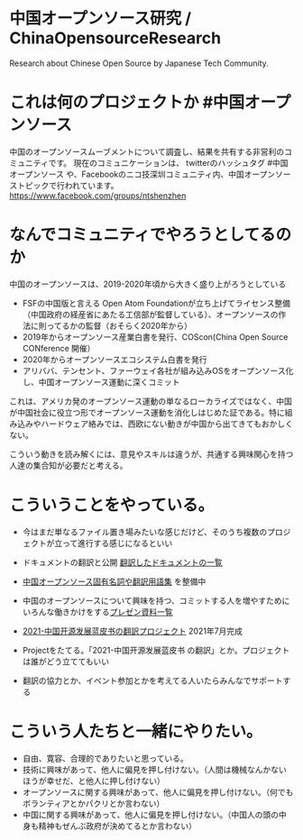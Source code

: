 # 中国オープンソース研究 / ChinaOpensourceResearch
Research about Chinese Open Source by Japanese Tech Community.

# これは何のプロジェクトか #中国オープンソース
中国のオープンソースムーブメントについて調査し、結果を共有する非営利のコミュニティです。
現在のコミュニケーションは、 twitterのハッシュタグ #中国オープンソース や、Facebookのニコ技深圳コミュニティ内、中国オープンソーストピックで行われています。
https://www.facebook.com/groups/ntshenzhen

# なんでコミュニティでやろうとしてるのか
中国のオープンソースは、2019-2020年頃から大きく盛り上がろうとしている
- FSFの中国版と言える Open Atom Foundationが立ち上げてライセンス整備（中国政府の経産省にあたる工信部が監督している）、オープンソースの作法に則ってるかの監督（おそらく2020年から）
- 2019年からオープンソース産業白書を発行、COScon(China Open Source CONference 開催）
- 2020年からオープンソースエコシステム白書を発行
- アリババ、テンセント、ファーウェイ各社が組み込みOSをオープンソース化し、中国オープンソース運動に深くコミット

これは、アメリカ発のオープンソース運動の単なるローカライズではなく、中国が中国社会に役立つ形でオープンソース運動を消化しはじめた証である。特に組み込みやハードウェア絡みでは、西欧にない動きが中国から出てきてもおかしくない。

こういう動きを読み解くには、意見やスキルは違うが、共通する興味関心を持つ人達の集合知が必要だと考える。

# こういうことをやっている。
- 今はまだ単なるファイル置き場みたいな感じだけど、そのうち複数のプロジェクトが立って進行する感じになるといい
- ドキュメントの翻訳と公開 [翻訳したドキュメントの一覧](https://github.com/Nico-Tech-Shenzhen/ChinaOpensourceResearch/tree/main/translation)
- [中国オープンソース固有名詞や翻訳用語集](https://docs.google.com/spreadsheets/d/11hnm1ORdUP6BtvaUJo2Ow70VQQ8dU6v1vRaPdzyM_oY/edit#gid=0) を整備中
- 中国のオープンソースについて興味を持つ、コミットする人を増やすためにいろんな働きかけをする[プレゼン資料一覧](https://github.com/Nico-Tech-Shenzhen/ChinaOpensourceResearch/tree/main/Presentation)
- [2021-中国开源发展蓝皮书の翻訳プロジェクト](https://github.com/Nico-Tech-Shenzhen/ChinaOpensourceResearch/tree/main/translation/2021_CNOSSbluebook) 2021年7月完成

- Projectをたてる。「2021-中国开源发展蓝皮书 の翻訳」とか。プロジェクトは誰がどう立ててもいい
- 翻訳の協力とか、イベント参加とかを考えてる人いたらみんなでサポートする




# こういう人たちと一緒にやりたい。
- 自由、寛容、合理的でありたいと思っている。
- 技術に興味があって、他人に偏見を押し付けない。（人間は機械なんかないほうが幸せだ、と他人に押し付けない）
- オープンソースに関する興味があって、他人に偏見を押し付けない。（何でもボランティアとかパクリとか言わない）
- 中国に関する興味があって、他人に偏見を押し付けない。（中国人の頭の中身も精神もぜんぶ政府が決めてるとか言わない）
